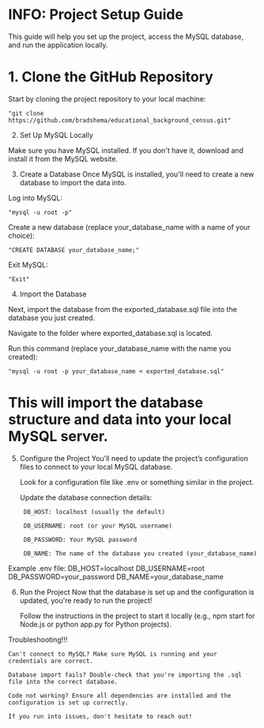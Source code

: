 # INFO: Project Setup Guide

This guide will help you set up the project, access the MySQL database, and run the application locally.

# 1. Clone the GitHub Repository

Start by cloning the project repository to your local machine:

    "git clone https://github.com/bradshema/educational_background_census.git"


2. Set Up MySQL Locally

Make sure you have MySQL installed. If you don't have it, download and install it from the MySQL website.


3. Create a Database
Once MySQL is installed, you'll need to create a new database to import the data into.

Log into MySQL:

    "mysql -u root -p"

Create a new database (replace your_database_name with a name of your choice):

    "CREATE DATABASE your_database_name;"

Exit MySQL:

    "Exit"


4. Import the Database

Next, import the database from the exported_database.sql file into the database you just created.

Navigate to the folder where exported_database.sql is located.

Run this command (replace your_database_name with the name you created):

    "mysql -u root -p your_database_name < exported_database.sql"

# This will import the database structure and data into your local MySQL server.


5. Configure the Project
You'll need to update the project’s configuration files to connect to your local MySQL database.

    Look for a configuration file like .env or something similar in the project.

    Update the database connection details:

        DB_HOST: localhost (usually the default)

        DB_USERNAME: root (or your MySQL username)

        DB_PASSWORD: Your MySQL password

        DB_NAME: The name of the database you created (your_database_name)

Example .env file:
    DB_HOST=localhost
    DB_USERNAME=root
    DB_PASSWORD=your_password
    DB_NAME=your_database_name


6. Run the Project
Now that the database is set up and the configuration is updated, you're ready to run the project!

    Follow the instructions in the project to start it locally (e.g., npm start for Node.js or python app.py for Python projects).


Troubleshooting!!!

    Can't connect to MySQL? Make sure MySQL is running and your credentials are correct.

    Database import fails? Double-check that you're importing the .sql file into the correct database.

    Code not working? Ensure all dependencies are installed and the configuration is set up correctly.

    If you run into issues, don't hesitate to reach out!


